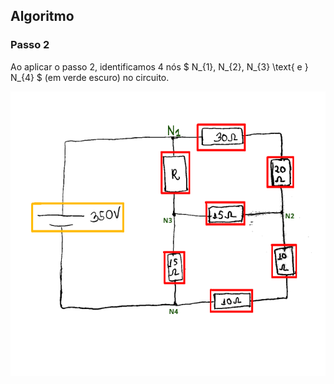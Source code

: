 ## Algoritmo

### Passo 2

<div class="grid-50-50">

<div class="grid-element">

Ao aplicar o passo 2, identificamos 4 nós $ N_{1}, N_{2}, N_{3} \text{ e } N_{4} $ (em verde escuro) no circuito.

</div>

<div class="grid-element">

<!-- _class: transparent -->
![Identificação dos Nós](./img/circuito_nos_identificados.png)

</div>

</div>

